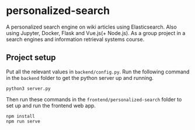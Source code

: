 # personalized-search
A personalized search engine on wiki articles using Elasticsearch. Also using Jupyter, Docker, Flask and Vue.js(+ Node.js).
As a group project in a search engines and information retrieval systems course.

## Project setup
Put all the relevant values in `backend/config.py`.
Run the following command in the `backend` folder to get the python server up and running.
```
python3 server.py
```
Then run these commands in the `frontend/personalized-search` folder to set up and run the frontend web app.
```
npm install
npm run serve
```
